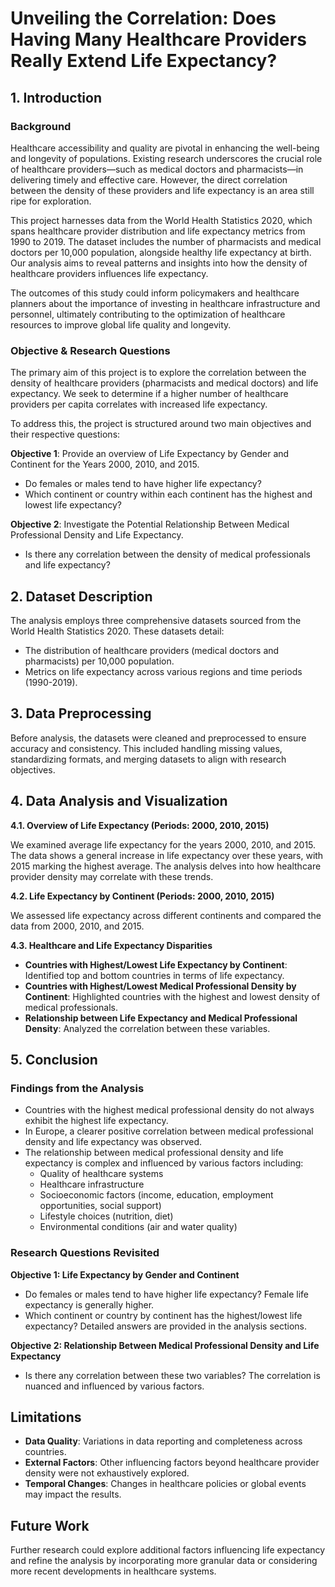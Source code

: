 # Unveiling the Correlation: Does Having Many Healthcare Providers Really Extend Life Expectancy?

## 1. Introduction

### Background

Healthcare accessibility and quality are pivotal in enhancing the well-being and longevity of populations. Existing research underscores the crucial role of healthcare providers—such as medical doctors and pharmacists—in delivering timely and effective care. However, the direct correlation between the density of these providers and life expectancy is an area still ripe for exploration.

This project harnesses data from the World Health Statistics 2020, which spans healthcare provider distribution and life expectancy metrics from 1990 to 2019. The dataset includes the number of pharmacists and medical doctors per 10,000 population, alongside healthy life expectancy at birth. Our analysis aims to reveal patterns and insights into how the density of healthcare providers influences life expectancy.

The outcomes of this study could inform policymakers and healthcare planners about the importance of investing in healthcare infrastructure and personnel, ultimately contributing to the optimization of healthcare resources to improve global life quality and longevity.

### Objective & Research Questions

The primary aim of this project is to explore the correlation between the density of healthcare providers (pharmacists and medical doctors) and life expectancy. We seek to determine if a higher number of healthcare providers per capita correlates with increased life expectancy.

To address this, the project is structured around two main objectives and their respective questions:

**Objective 1**: Provide an overview of Life Expectancy by Gender and Continent for the Years 2000, 2010, and 2015.

- Do females or males tend to have higher life expectancy?
- Which continent or country within each continent has the highest and lowest life expectancy?

**Objective 2**: Investigate the Potential Relationship Between Medical Professional Density and Life Expectancy.

- Is there any correlation between the density of medical professionals and life expectancy?

## 2. Dataset Description

The analysis employs three comprehensive datasets sourced from the World Health Statistics 2020. These datasets detail:

- The distribution of healthcare providers (medical doctors and pharmacists) per 10,000 population.
- Metrics on life expectancy across various regions and time periods (1990-2019).

## 3. Data Preprocessing

Before analysis, the datasets were cleaned and preprocessed to ensure accuracy and consistency. This included handling missing values, standardizing formats, and merging datasets to align with research objectives.

## 4. Data Analysis and Visualization

**4.1. Overview of Life Expectancy (Periods: 2000, 2010, 2015)**

We examined average life expectancy for the years 2000, 2010, and 2015. The data shows a general increase in life expectancy over these years, with 2015 marking the highest average. The analysis delves into how healthcare provider density may correlate with these trends.

**4.2. Life Expectancy by Continent (Periods: 2000, 2010, 2015)**

We assessed life expectancy across different continents and compared the data from 2000, 2010, and 2015.

**4.3. Healthcare and Life Expectancy Disparities**

- **Countries with Highest/Lowest Life Expectancy by Continent**: Identified top and bottom countries in terms of life expectancy.
- **Countries with Highest/Lowest Medical Professional Density by Continent**: Highlighted countries with the highest and lowest density of medical professionals.
- **Relationship between Life Expectancy and Medical Professional Density**: Analyzed the correlation between these variables.

## 5. Conclusion

### Findings from the Analysis

- Countries with the highest medical professional density do not always exhibit the highest life expectancy.
- In Europe, a clearer positive correlation between medical professional density and life expectancy was observed.
- The relationship between medical professional density and life expectancy is complex and influenced by various factors including:
  - Quality of healthcare systems
  - Healthcare infrastructure
  - Socioeconomic factors (income, education, employment opportunities, social support)
  - Lifestyle choices (nutrition, diet)
  - Environmental conditions (air and water quality)

### Research Questions Revisited

**Objective 1: Life Expectancy by Gender and Continent**

- Do females or males tend to have higher life expectancy? Female life expectancy is generally higher.
- Which continent or country by continent has the highest/lowest life expectancy? Detailed answers are provided in the analysis sections.

**Objective 2: Relationship Between Medical Professional Density and Life Expectancy**

- Is there any correlation between these two variables? The correlation is nuanced and influenced by various factors.

## Limitations

- **Data Quality**: Variations in data reporting and completeness across countries.
- **External Factors**: Other influencing factors beyond healthcare provider density were not exhaustively explored.
- **Temporal Changes**: Changes in healthcare policies or global events may impact the results.

## Future Work

Further research could explore additional factors influencing life expectancy and refine the analysis by incorporating more granular data or considering more recent developments in healthcare systems.
